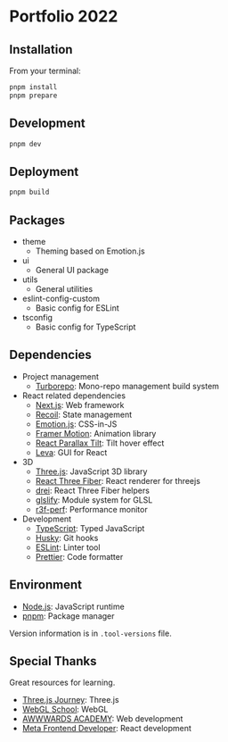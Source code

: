 # Portfolio 2022

## Installation

From your terminal:

```sh
pnpm install
pnpm prepare
```

## Development

```sh
pnpm dev
```

## Deployment

```sh
pnpm build
```

## Packages

- theme
  - Theming based on Emotion.js
- ui
  - General UI package
- utils
  - General utilities
- eslint-config-custom
  - Basic config for ESLint
- tsconfig
  - Basic config for TypeScript

## Dependencies

- Project management
  - [Turborepo](https://turbo.build/repo): Mono-repo management build system
- React related dependencies
  - [Next.js](https://nextjs.org/): Web framework
  - [Recoil](https://recoiljs.org/): State management
  - [Emotion.js](https://emotion.sh/): CSS-in-JS
  - [Framer Motion](https://www.framer.com/motion/): Animation library
  - [React Parallax Tilt](https://github.com/mkosir/react-parallax-tilt): Tilt hover effect
  - [Leva](https://github.com/pmndrs/leva): GUI for React
- 3D
  - [Three.js](https://threejs.org/): JavaScript 3D library
  - [React Three Fiber](https://github.com/pmndrs/react-three-fiber): React renderer for threejs
  - [drei](https://github.com/pmndrs/drei): React Three Fiber helpers
  - [glslify](https://github.com/glslify/glslify): Module system for GLSL
  - [r3f-perf](https://github.com/utsuboco/r3f-perf): Performance monitor
- Development
  - [TypeScript](https://www.typescriptlang.org/): Typed JavaScript
  - [Husky](https://github.com/typicode/husky): Git hooks
  - [ESLint](https://eslint.org/): Linter tool
  - [Prettier](https://prettier.io/): Code formatter

## Environment

- [Node.js](https://nodejs.org/en/): JavaScript runtime
- [pnpm](https://pnpm.io/): Package manager

Version information is in `.tool-versions` file.

## Special Thanks

Great resources for learning.

- [Three.js Journey](https://threejs-journey.com/): Three.js
- [WebGL School](https://webgl.souhonzan.org/?category=tagged&v=school): WebGL
- [AWWWARDS ACADEMY](https://www.awwwards.com/academy/): Web development
- [Meta Frontend Developer](https://www.coursera.org/professional-certificates/meta-front-end-developer): React development
